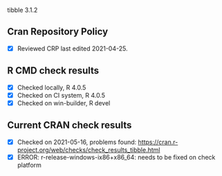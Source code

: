 tibble 3.1.2

## Cran Repository Policy

- [x] Reviewed CRP last edited 2021-04-25.

## R CMD check results

- [x] Checked locally, R 4.0.5
- [x] Checked on CI system, R 4.0.5
- [x] Checked on win-builder, R devel

## Current CRAN check results

- [x] Checked on 2021-05-16, problems found: https://cran.r-project.org/web/checks/check_results_tibble.html
- [x] ERROR: r-release-windows-ix86+x86_64: needs to be fixed on check platform
